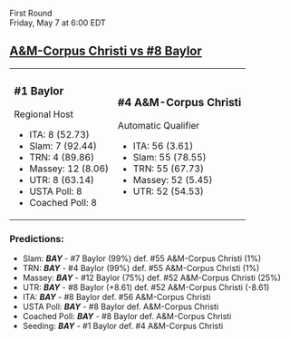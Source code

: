 First Round  
Friday, May 7 at 6:00 EDT
## [A&M-Corpus Christi vs #8 Baylor](https://www.ncaa.com/game/5833654) 

<table><tr><td>  

### #1 Baylor  

Regional Host  
- ITA: 8 (52.73)  
- Slam: 7 (92.44)  
- TRN: 4 (89.86)  
- Massey: 12 (8.06)  
- UTR: 8 (63.14)  
- USTA Poll: 8  
- Coached Poll: 8  

</td><td>  

### #4 A&M-Corpus Christi  

Automatic Qualifier  
- ITA: 56 (3.61)  
- Slam: 55 (78.55)  
- TRN: 55 (67.73)  
- Massey: 52 (5.45)  
- UTR: 52 (54.53)  

</td></tr></table>  

 ### Predictions:  
- Slam: ***BAY*** - #7 Baylor (99%) def. #55 A&M-Corpus Christi (1%)  
- TRN: ***BAY*** - #4 Baylor (99%) def. #55 A&M-Corpus Christi (1%)  
- Massey: ***BAY*** - #12 Baylor (75%) def. #52 A&M-Corpus Christi (25%)  
- UTR: ***BAY*** - #8 Baylor (+8.61) def. #52 A&M-Corpus Christi (-8.61)  
- ITA: ***BAY*** - #8 Baylor def. #56 A&M-Corpus Christi  
- USTA Poll: ***BAY*** - #8 Baylor def. A&M-Corpus Christi  
- Coached Poll: ***BAY*** - #8 Baylor def. A&M-Corpus Christi  
- Seeding: ***BAY*** - #1 Baylor def. #4 A&M-Corpus Christi  